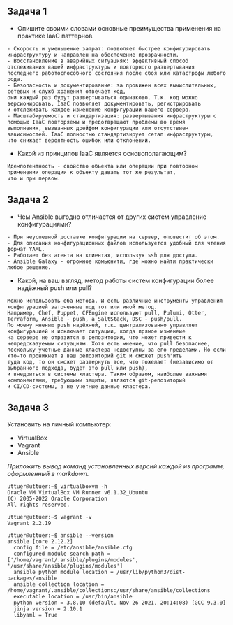 ## Задача 1

- Опишите своими словами основные преимущества применения на практике IaaC паттернов.

```
- Скорость и уменьшение затрат: позволяет быстрее конфигурировать инфраструктуру и направлен на обеспечение прозрачности.
- Восстановление в аварийных ситуациях: эффективный способ отслеживания вашей инфраструктуры и повторного развертывания
последнего работоспособного состояния после сбоя или катастрофы любого рода.
- Безопасность и документирование: за провижен всех вычислительных, сетевых и служб хранения отвечает код,
они каждый раз будут развертываться одинаково. Т.к. код можно версионировать, IaaC позволяет документировать, регистрировать
и отслеживать каждое изменение конфигурации вашего сервера.
- Масштабируемость и стандартизация: развертывания инфраструктуры с помощью IaaC повторяемы и предотвращают проблемы во время
выполнения, вызванных дрейфом конфигурации или отсутствием зависимостей. IaaC полностью стандартизирует сетап инфраструктуры,
что снижает вероятность ошибок или отклонений.
```



- Какой из принципов IaaC является основополагающим?

```
Идемпотентность - свойство объекта или операции при повторном применении операции к объекту давать тот же результат,
что и при первом.
```

## Задача 2

- Чем Ansible выгодно отличается от других систем управление конфигурациями?

```
- При неуспешной доставке конфигурации на сервер, оповестит об этом.
- Для описания конфигурационных файлов используется удобный для чтения формат YAML.
- Работает без агента на клиентах, используя ssh для доступа.
- Ansible Galaxy - огромное комьюнити, где можно найти практически любое решение.
```

- Какой, на ваш взгляд, метод работы систем конфигурации более надёжный push или pull?

```
Можно использовть оба метода. И есть различные инструменты управления конфигурацией заточенные под тот или иной метод.
Например, Chef, Puppet, CFEngine используют pull, Pulumi, Otter, Terraform, Ansible - push, а SaltStack, DSC - push/pull.
По моему мнению push надёжней, т.к. централизованно управляет конфигурацией и исключает ситуации, когда прямое изменеие
на сервере не отразится в репозитории, что может привести к непредсказуемым ситуациям. Хотя есть мнение, что pull безопаснее,
поскольку учетные данные кластера недоступны за его пределами. Но если кто-то проникнет в ваш репозиторий git и сможет push'ить
туда код, то он сможет развернуть все, что пожелает (независимо от выбранного подхода, будет это pull или push),
и внедриться в системы кластера. Таким образом, наиболее важными компонентами, требующими защиты, являются git-репозиторий
и CI/CD-системы, а не учетные данные кластера.
```

## Задача 3

Установить на личный компьютер:

- VirtualBox
- Vagrant
- Ansible

*Приложить вывод команд установленных версий каждой из программ, оформленный в markdown.*

```
uttuer@uttuer:~$ virtualboxvm -h
Oracle VM VirtualBox VM Runner v6.1.32_Ubuntu
(C) 2005-2022 Oracle Corporation
All rights reserved.
```
```
uttuer@uttuer:~$ vagrant -v
Vagrant 2.2.19
```
```
uttuer@uttuer:~$ ansible --version
ansible [core 2.12.2]
  config file = /etc/ansible/ansible.cfg
  configured module search path = ['/home/vagrant/.ansible/plugins/modules', '/usr/share/ansible/plugins/modules']
  ansible python module location = /usr/lib/python3/dist-packages/ansible
  ansible collection location = /home/vagrant/.ansible/collections:/usr/share/ansible/collections
  executable location = /usr/bin/ansible
  python version = 3.8.10 (default, Nov 26 2021, 20:14:08) [GCC 9.3.0]
  jinja version = 2.10.1
  libyaml = True
```
